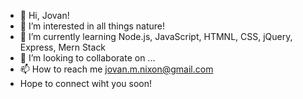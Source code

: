 - 👋 Hi, Jovan!
- 👀 I’m interested in all things nature!
- 🌱 I’m currently learning Node.js, JavaScript, HTMNL, CSS, jQuery, Express, Mern Stack 
- 💞️ I’m looking to collaborate on ...
- 📫 How to reach me jovan.m.nixon@gmail.com
- Hope to connect wiht you soon!

<!---
jmnfire/jmnfire is a ✨ special ✨ repository because its `README.md` (this file) appears on your GitHub profile.
You can click the Preview link to take a look at your changes.
--->
